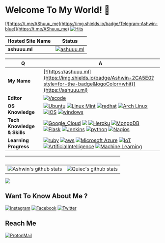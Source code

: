 # Welcome To My World! 👋
[![https://t.me/AShuuu_me](https://img.shields.io/badge/Telegram-Ashwin-blue)](https://t.me/AShuuu_me)
[![Hits](https://hits.seeyoufarm.com/api/count/incr/badge.svg?url=https://github.com/darkshadee/)](https://github.com/darkshadee)

Hosted Site Name | Status
--- | ---
**ashuuu.ml** | [![ashuuu.ml](https://img.shields.io/website-up-down-green-red/https/ashuuu.ml.svg?style=flat-square)](https://ashuuu.ml/)

Q | A
--- | ---
**My Name**  | [![https://ashuuu.ml](https://img.shields.io/badge/Ashwin-2CA5E0?style=for-the-badge&logoColor=whit)](https://ashuuu.ml)
**Editor**  | [![Vscode](https://img.shields.io/badge/Visual%20Studio%20Code-3366FF?style=for-the-badge&logo=visual-studio-code&logoColor=white)](https://code.visualstudio.com)
**OS Knowledge** | [![Ubuntu](https://img.shields.io/badge/Ubuntu-E95420?style=for-the-badge&logo=ubuntu&logoColor=white)](https://ubuntu.com/) [![Linux Mint](https://img.shields.io/badge/Linux_Mint-87CF3E?style=for-the-badge&logo=linux-mint&logoColor=white)](https://linuxmint.com) [![redhat](https://img.shields.io/badge/Redhat-E70000?style=for-the-badge)](https://www.redhat.com) [![Arch Linux](https://img.shields.io/badge/Arch_Linux-1793D1?style=for-the-badge&logo=arch-linux&logoColor=white)](https://archlinux.org) [![iOS](https://img.shields.io/badge/iOS-000000?style=for-the-badge&logo=ios&logoColor=white)](https://www.apple.com/in/ios) [![windows](https://img.shields.io/badge/Windows-0078D6?style=for-the-badge&logo=windows&logoColor=white)](https://www.microsoft.com)
**Tech Knowledge & Skills**  | [![Google_Cloud](https://img.shields.io/badge/Google_Cloud-4285F4?style=for-the-badge&logo=google-cloud&logoColor=white)](https://cloud.google.com/) [![](https://img.shields.io/badge/Django-0C4B33?style=for-the-badge&logo=django&logoColor=white)](https://www.djangoproject.com) [![Heroku](https://img.shields.io/badge/Heroku-430098?style=for-the-badge&logo=heroku&logoColor=white)](https://www.heroku.com) [![MongoDB](https://img.shields.io/badge/MongoDB-4EA94B?style=for-the-badge&logo=mongodb&logoColor=white)](https://www.mongodb.com) [![Flask](https://img.shields.io/badge/Flask-000000?style=for-the-badge&logo=flask&logoColor=white)](https://flask.palletsprojects.com)  [![Jenkins](https://img.shields.io/badge/Jenkins-669933?style=for-the-badge)](https://www.jenkins.io) [![python](https://img.shields.io/badge/Python-3776AB?style=for-the-badge&logo=python&logoColor=white)](https://www.python.org) [![Nagios](https://img.shields.io/badge/Nagios-CC0066?style=for-the-badge)](https://www.nginx.com)
**Learning Progress** | [![ruby](https://img.shields.io/badge/Ruby-CC342D?style=for-the-badge&logo=ruby&logoColor=white)](https://www.ruby-lang.org) [![aws](https://img.shields.io/badge/Amazon_AWS-F08804?style=for-the-badge&logo=amazon-aws&logoColor=white)](https://aws.amazon.com) [![Microsoft Azure](https://img.shields.io/badge/Microsoft_Azure-2273BA?style=for-the-badge&logo=microsoft-azure&logoColor=white)](https://azure.microsoft.com) [![IoT](https://img.shields.io/badge/IoT-3399FF?style=for-the-badge&logoColor=white)](https://en.wikipedia.org/wiki/Internet_of_things) [![ArtificialIntelligence](https://img.shields.io/badge/Artificial%20Intelligence-FFCC33?style=for-the-badge&logoColor=white)](https://www.google.com/search?q=artificial+intelligence) [![Machine Learning](https://img.shields.io/badge/Machine%20Learning-FF3333?style=for-the-badge&logoColor=white)](https://www.google.com/search?q=Machine+Learning)

 ‏‏‎ ‎| ‏‏‎ ‎
 --- | ---
![Ashwin's github stats](https://github-readme-stats.vercel.app/api?username=darkshadee&show_icons=true&theme=radical&include_all_commits=true) | ![Quiec's github stats](https://github-readme-stats.vercel.app/api/top-langs/?username=darkshadee&theme=radical&layout=compact)


<img src="https://github-readme-streak-stats.herokuapp.com/?user=darkshadee"></img>

## Want To Know About Me ?
[![Instagram](https://img.shields.io/badge/Instagram-E4405F?style=for-the-badge&logo=instagram&logoColor=white)](https://www.instagram.com/ashuuu_darkshade) [![Facebook](https://img.shields.io/badge/Facebook-1877F2?style=for-the-badge&logo=facebook&logoColor=white)](https://www.facebook.com/AShuuuCruzz) [![Twitter](https://img.shields.io/badge/Twitter-1DA1F2?style=for-the-badge&logo=twitter&logoColor=white)](https://twitter.com/ashwin_cruzz)

## Reach Me
[![ProtonMail](https://img.shields.io/badge/ProtonMail-8B89CC?style=for-the-badge&logo=protonmail&logoColor=white)](mailto:AShuuu03@protonmail.com)
